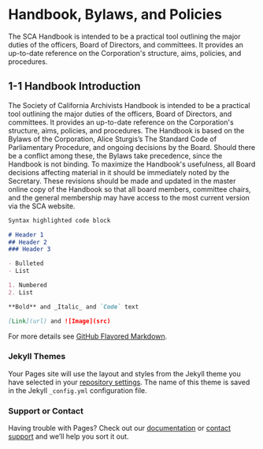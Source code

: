 # Handbook, Bylaws, and Policies

The SCA Handbook is intended to be a practical tool outlining the major duties of the officers, Board of Directors, and committees. It provides an up-to-date reference on the Corporation's structure, aims, policies, and procedures.

## 1-1 Handbook Introduction

The Society of California Archivists Handbook is intended to be a practical tool outlining the major duties of the officers, Board of Directors, and committees. It provides an up-to-date reference on the Corporation's structure, aims, policies, and procedures. 
The Handbook is based on the Bylaws of the Corporation, Alice Sturgis’s The Standard Code of Parliamentary Procedure, and ongoing decisions by the Board. Should there be a conflict among these, the Bylaws take precedence, since the Handbook is not binding. 
To maximize the Handbook's usefulness, all Board decisions affecting material in it should be immediately noted by the Secretary. These revisions should be made and updated in the master online copy of the Handbook so that all board members, committee chairs, and the general membership may have access to the most current version via the SCA website.

```markdown
Syntax highlighted code block

# Header 1
## Header 2
### Header 3

- Bulleted
- List

1. Numbered
2. List

**Bold** and _Italic_ and `Code` text

[Link](url) and ![Image](src)
```

For more details see [GitHub Flavored Markdown](https://guides.github.com/features/mastering-markdown/).

### Jekyll Themes

Your Pages site will use the layout and styles from the Jekyll theme you have selected in your [repository settings](https://github.com/mjhugh/sca-handbook/settings). The name of this theme is saved in the Jekyll `_config.yml` configuration file.

### Support or Contact

Having trouble with Pages? Check out our [documentation](https://help.github.com/categories/github-pages-basics/) or [contact support](https://github.com/contact) and we’ll help you sort it out.
